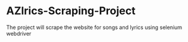 # AZlrics-Scraping-Project
The project will scrape the website for songs and lyrics using selenium webdriver 
